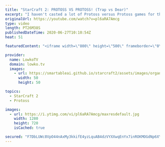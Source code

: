 ```yaml
---
title: "StarCraft 2: PROTOSS VS PROTOSS! (Trap vs Dear)"
excerpt: "I haven't casted a lot of Protoss versus Protoss games for this YouTube channel recently. It certainly isn't a bad matchup, but compared to for example Zerg versus Zerg and Terran versus Terran it's a little more plain. In this video I cast a best-of-5 series of Protoss versus Protoss between Dear and"
originalUrl: https://youtube.com/watch?v=pl6aRA7Amcg
type: video
length: PT26M38S
publishedDateTime: 2020-06-27T10:10:54Z
heat: 51

featuredContent: "<iframe width=\"800\" height=\"500\" frameborder=\"0\" src=\"https://www.youtube.com/embed/pl6aRA7Amcg\" allow=\"accelerometer; autoplay; encrypted-media; gyroscope; picture-in-picture\" allowfullscreen></iframe>"

provider:
  name: LowkoTV
  domain: lowko.tv
  images:
    - url: https://smartableai.github.io/starcraft2/assets/images/organizations/lowko.tv-50x50.jpg
      width: 50
      height: 50

topics:
  - StarCraft 2
  - Protoss

images:
  - url: https://i.ytimg.com/vi/pl6aRA7Amcg/maxresdefault.jpg
    width: 1280
    height: 720
    isCached: true

secured: "F7DbLUWc8VpO44nAxMy3kkifE4yzLquAB4dzVYXXwqEnYx7inROKMOGdNp6XYFaPCOMuFFQ4EdXnZp6zJ6XDc4HdAPInLABBTk21MbcfJDUob1MfyEuEk7A9j22yKnB4xo6nfMM2YbCXr92flObPGUVCN+zccc4fJqleX9kt7nBpyiO7GSCssnLGQbGBoxaUa6r+nTpO2NSDK5KRKh4Haa032MmrVFZcpX01ku/xYURxJ0XJheEHOwaRExvgTXHzlZM3In7BQYkqz+do7Wf5lr+hqOddwHrWRja7oPqwD2UBJTtX3nXGVj6ItT3S6v5RNCtfIsIsm7Q3oSBbALMhOgu9a4bXjybpVIhiBfyK/m6ieer6fgNajJYDpQSzM/2lMqoqglAlFV4F2HCBze6wXTv8CA2ZHCCZ8Yj/jw2BAG4=;caGEHQMpaJ8KMxZAwWz9SQ=="
---
```



